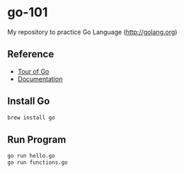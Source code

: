 go-101
======

My repository to practice Go Language (http://golang.org)

## Reference

- [Tour of Go](http://tour.golang.org/)
- [Documentation](http://golang.org/doc/)

## Install Go

```bash
brew install go
```

## Run Program

```bash
go run hello.go
go run functions.go
```
